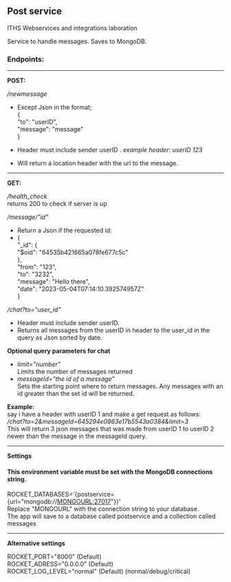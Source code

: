 ## Post service

ITHS Webservices and integrations laboration

Service to handle messages.
Saves to MongoDB.

### Endpoints:

---
**POST:** 

*/newmessage*
- Except Json in the format;   
{  
"to": "userID",  
"message": "message"  
}  

- Header must include sender userID  .
_example header: userID 123_
- Will return a location header with the url to the message.

---
**GET:**

*/health_check*  
returns 200 to check if server is up


*/message/"id"*
* Return a Json if the requested id:
* {  
  "_id": {  
  "$oid": "64535b421665a078fe677c5c"  
  },  
  "from": "123",  
  "to": "3232",  
  "message": "Hello there",  
  "date": "2023-05-04T07:14:10.392574957Z"  
  }

*/chat?to="user_id"*

* Header must include sender userID.
* Returns all messages from the userID in header to the user_id in the query as Json sorted by date.


**Optional query parameters for chat**
* _limit="number"_  
Limits the number of messages returned
* _messageId="the id of a message"_  
Sets the starting point where to return messages. Any messages with an id greater than the set id will be returned. 


**Example:**  
say i have a header with userID 1 and make a get request as follows:  
  _/chat?to=2&messageId=645294e0863e17b5543a0384&limit=3_  
This will return 3 json messages that was made from userID 1 to userID 2 newer than the message in the messageId query. 

---
**Settings**

#### This environment variable must be set with the MongoDB connections string.
ROCKET_DATABASES='{postservice={url="mongodb://<MONGOURL:27017>"}}'  
Replace "MONGOURL" with the connection string to your database.  
The app will save to a database called postservice and a collection called messages

---

**Alternative settings**

ROCKET_PORT="8000" (Default)  
ROCKET_ADRESS="0.0.0.0" (Default)  
ROCKET_LOG_LEVEL="normal" (Default) (normal/debug/critical)  



